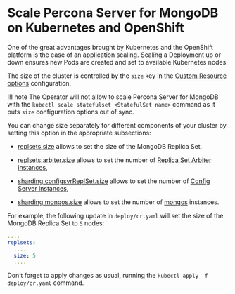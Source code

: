 # Scale Percona Server for MongoDB on Kubernetes and OpenShift

One of the great advantages brought by Kubernetes and the OpenShift
platform is the ease of an application scaling. Scaling a Deployment up
or down ensures new Pods are created and set to available Kubernetes
nodes.

The size of the cluster is controlled by the `size` key in the
[Custom Resource options](operator.md#operator-custom-resource-options) configuration.

!!! note
    The Operator will not allow to scale Percona Server for MongoDB with
    the `kubectl scale statefulset <StatefulSet name>` command as it puts
    `size` configuration options out of sync.

You can change size separately for different components of your cluster by
setting this option in the appropriate subsections:


* [replsets.size](operator.md#replsets-size) allows to set the size of the MongoDB
Replica Set,


* [replsets.arbiter.size](operator.md#replsets-arbiter-size) allows to set the number
of [Replica Set Arbiter instances](arbiter.md#arbiter),


* [sharding.configsvrReplSet.size](operator.md#sharding-configsvrreplset-size) allows
to set the number of [Config Server instances](https://docs.mongodb.com/manual/core/sharded-cluster-config-servers/),


* [sharding.mongos.size](operator.md#sharding-mongos-size) allows to set the number of [mongos](https://docs.mongodb.com/manual/core/sharded-cluster-query-router/) instances.

For example, the following update in `deploy/cr.yaml` will set the size of the
MongoDB Replica Set to `5` nodes:

```yaml
....
replsets:
  ....
  size: 5
  ....
```

Don’t forget to apply changes as usual, running the
`kubectl apply -f deploy/cr.yaml` command.
